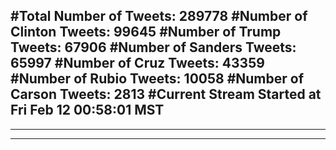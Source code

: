 #Total Number of Tweets: 289778 
#Number of Clinton Tweets: 99645
#Number of Trump Tweets: 67906
#Number of Sanders Tweets: 65997
#Number of Cruz Tweets: 43359
#Number of Rubio Tweets: 10058
#Number of Carson Tweets: 2813
#Current Stream Started at Fri Feb 12 00:58:01 MST
---
---
---
